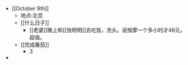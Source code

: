 - [[October 9th]]
    - 地点:北京
    - [[什么日子]]
        - [[老婆]]晚上和[[张明明]]去吃饭，洗头。说按摩一个多小时才48元，超值。
    - [[完成番茄]]
        - 3
- 
